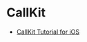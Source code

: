 # CallKit
- [CallKit Tutorial for iOS](https://www.raywenderlich.com/1276414-callkit-tutorial-for-ios)
